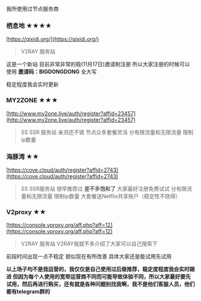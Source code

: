 我所使用过节点服务商

### 栖息地  ★★★★

[https://qixidi.org/](https://qixidi.org/)

>V2RAY 服务站 

这是一个新站 目前非常非常的稳(11月17日)邀请制注册 所以大家注册的时候可以使用 **邀请码：BIGDONGDONG** 全大写

稳定程度我会实时更新

### MY2ZONE  ★★★

[http://www.my2one.live/auth/register?affid=23457](http://www.my2one.live/auth/register?affid=23457)

>SS SSR 服务站 亲测还不错 节点众多套餐灵活 分有限流量和无限流量 限制ip数量 
 
### 海豚湾  ★★

[https://cove.cloud/auth/register?affid=2743](https://cove.cloud/auth/register?affid=2743)

>SS SSR服务站 很早推荐过 **差不多饱和了** 大家最好注册免费试试 分有限流量和无限流量 限制ip数量 大套餐送Netflix共享账户（稳定性不晓得）

### V2proxy   ★★

[https://console.vproxy.org/aff.php?aff=12](https://console.vproxy.org/aff.php?aff=12)

>V2RAY 服务站 V2RAY我就不多介绍了大家可以自己搜索下

前段时间出现一点不稳定 貌似现在有所改善 具体大家还是能试用先试用

**以上场子均不是我运营的，我仅仅是自己使用过后做推荐，稳定度程度我会实时跟进 但因为每个人使用的宽带运营商不同而可能导致体验不同，所以大家最好要先试用，然后再进行购买，还有就是各种问题别找我啊，我不是他们客服人员，他们都有telegram群的**
